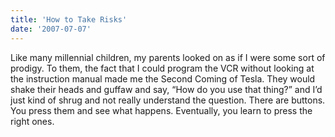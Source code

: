 ```yaml
---
title: 'How to Take Risks'
date: '2007-07-07'
---
```

Like many millennial children, my parents looked on as if I were some sort of prodigy. To them, the fact that I could program the VCR without looking at the instruction manual made me the Second Coming of Tesla. They would shake their heads and guffaw and say, “How do you use that thing?” and I’d just kind of shrug and not really understand the question. There are buttons. You press them and see what happens. Eventually, you learn to press the right ones.